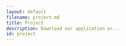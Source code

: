 ```yaml
---
layout: default
filename: project.md
title: Project
description: Download our application or...
id: project
---
```


